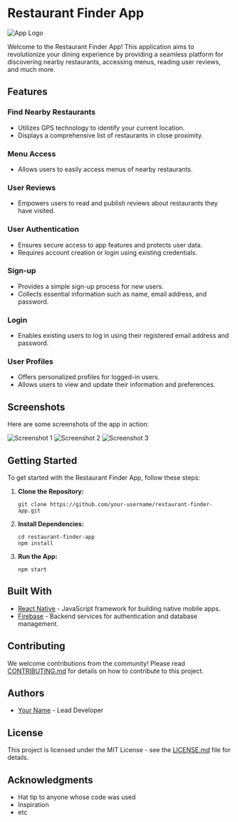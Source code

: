 # Restaurant Finder App

![App Logo](link/to/your/app/logo.png)

Welcome to the Restaurant Finder App! This application aims to revolutionize your dining experience by providing a seamless platform for discovering nearby restaurants, accessing menus, reading user reviews, and much more.

## Features

### Find Nearby Restaurants
- Utilizes GPS technology to identify your current location.
- Displays a comprehensive list of restaurants in close proximity.

### Menu Access
- Allows users to easily access menus of nearby restaurants.

### User Reviews
- Empowers users to read and publish reviews about restaurants they have visited.

### User Authentication
- Ensures secure access to app features and protects user data.
- Requires account creation or login using existing credentials.

### Sign-up
- Provides a simple sign-up process for new users.
- Collects essential information such as name, email address, and password.

### Login
- Enables existing users to log in using their registered email address and password.

### User Profiles
- Offers personalized profiles for logged-in users.
- Allows users to view and update their information and preferences.

## Screenshots

Here are some screenshots of the app in action:

![Screenshot 1](screenshots/screenshot1.png)
![Screenshot 2](screenshots/screenshot2.png)
![Screenshot 3](screenshots/screenshot3.png)

## Getting Started

To get started with the Restaurant Finder App, follow these steps:

1. **Clone the Repository:**
    ```
    git clone https://github.com/your-username/restaurant-finder-app.git
    ```

2. **Install Dependencies:**
    ```
    cd restaurant-finder-app
    npm install
    ```

3. **Run the App:**
    ```
    npm start
    ```

## Built With

- [React Native](https://reactnative.dev/) - JavaScript framework for building native mobile apps.
- [Firebase](https://firebase.google.com/) - Backend services for authentication and database management.

## Contributing

We welcome contributions from the community! Please read [CONTRIBUTING.md](link/to/CONTRIBUTING.md) for details on how to contribute to this project.

## Authors

- [Your Name](link/to/your/website) - Lead Developer

## License

This project is licensed under the MIT License - see the [LICENSE.md](link/to/LICENSE.md) file for details.

## Acknowledgments

- Hat tip to anyone whose code was used
- Inspiration
- etc
